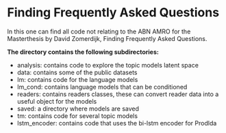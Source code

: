 # Finding Frequently Asked Questions

In this one can find all code not relating to the ABN AMRO for the Masterthesis by David Zomerdijk, Finding Frequently Asked Questions.

**The directory contains the following subdirectories:**
* analysis: contains code to explore the topic models latent space
* data: contains some of the public datasets 
* lm: contains code for the language models
* lm_cond: contains language models that can be conditioned
* readers: contains readers classes, these can convert reader data into a useful object for the models
* saved: a directory where models are saved
* tm: contains code for several topic models
* lstm_encoder: contains code that uses the bi-lstm encoder for Prodlda
